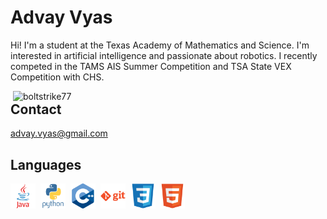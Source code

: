 # Advay Vyas 

Hi! I'm a student at the Texas Academy of Mathematics and Science. I'm interested in artificial intelligence and passionate about robotics. I recently competed in the TAMS AIS Summer Competition and TSA State VEX Competition with CHS.

<img align="right" src="https://github-readme-stats.vercel.app/api?username=boltstrike77&show_icons=true&theme=" alt="boltstrike77" width="500" mb="12px" />

## Contact

[advay.vyas@gmail.com](mailto:advay.vyas@gmail.com)

## Languages

<div>
  <img src="https://github.com/devicons/devicon/blob/master/icons/java/java-original-wordmark.svg" title="Java" alt="Java" width="40" height="40"/>&nbsp;
  <img src="https://github.com/devicons/devicon/blob/master/icons/python/python-original-wordmark.svg" title="Python" alt="Python" width="40" height="40"/>&nbsp;
  <img src="https://github.com/devicons/devicon/blob/master/icons/cplusplus/cplusplus-original.svg" title="C++" alt="C++" width="40" height="40"/>&nbsp;
  <img src="https://github.com/devicons/devicon/blob/master/icons/git/git-plain-wordmark.svg" title="Git" alt="Git" width="40" height="40"/>&nbsp;
  <img src="https://github.com/devicons/devicon/blob/master/icons/css3/css3-original.svg" title="CSS" alt="CSS" width="40" height="40"/>&nbsp;
  <img src="https://github.com/devicons/devicon/blob/master/icons/html5/html5-original.svg" title="HTML" alt="HTML" width="40" height="40"/>&nbsp;
</div>
